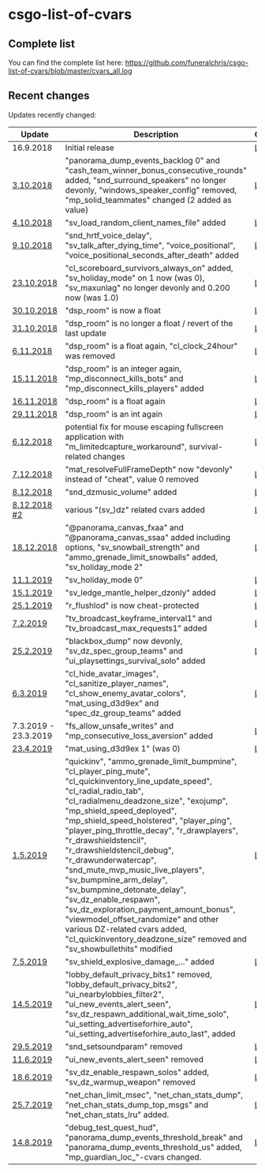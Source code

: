 # csgo-list-of-cvars
## Complete list

You can find the complete list here: https://github.com/funeralchris/csgo-list-of-cvars/blob/master/cvars_all.log

## Recent changes

Updates recently changed:

| Update | Description | Changes |
| ------------- | ------------- | ------------- |
| 16.9.2018 | Initial release | [Link](https://github.com/funeralchris/csgo-list-of-cvars/blob/faf896ff13f61c9ab837ebe3e4375d47805dd682/cvars_all.log) |
| [3.10.2018](http://blog.counter-strike.net/index.php/2018/10/21286/) | "panorama_dump_events_backlog 0" and "cash_team_winner_bonus_consecutive_rounds" added, "snd_surround_speakers" no longer devonly, "windows_speaker_config" removed, "mp_solid_teammates" changed (2 added as value)| [Link](https://github.com/funeralchris/csgo-list-of-cvars/commit/c944a5c69f5f689b5092ae3ac607661ce609badb#diff-ca2066e640294151d6fb370d1944ab19) |
| [4.10.2018](http://blog.counter-strike.net/index.php/2018/10/21312/) | "sv_load_random_client_names_file" added | [Link](https://github.com/funeralchris/csgo-list-of-cvars/commit/287893bf3de5ef5c897e2404ca421dd9581933bc#diff-ca2066e640294151d6fb370d1944ab19) |
| [9.10.2018](http://blog.counter-strike.net/index.php/2018/10/21333/) | "snd_hrtf_voice_delay", "sv_talk_after_dying_time", "voice_positional", "voice_positional_seconds_after_death" added | [Link](https://github.com/funeralchris/csgo-list-of-cvars/commit/cec2951ed09be9276a1b3cef8b37c512f0fcc9a6#diff-ca2066e640294151d6fb370d1944ab19) |
| [23.10.2018](http://blog.counter-strike.net/index.php/2018/10/21397/) | "cl_scoreboard_survivors_always_on" added, "sv_holiday_mode" on 1 now (was 0), "sv_maxunlag" no longer devonly and 0.200 now (was 1.0) | [Link](https://github.com/funeralchris/csgo-list-of-cvars/commit/92816a5ef03a3138adf2fb85cbee80d24ebb22cf) |
| [30.10.2018](http://blog.counter-strike.net/index.php/2018/10/21440/) | "dsp_room" is now a float | [Link](https://github.com/funeralchris/csgo-list-of-cvars/commit/d58c02ab21c973f465d2f2820bc21ed9cfc230fc#diff-ca2066e640294151d6fb370d1944ab19) |
| [31.10.2018](https://www.reddit.com/r/GlobalOffensive/comments/9strph/counterstrike_global_offensive_update_for_103018/) | "dsp_room" is no longer a float / revert of the last update | [Link](https://github.com/funeralchris/csgo-list-of-cvars/commit/97178e2c76c62243068353f7dff5180953bafb6f) |
| [6.11.2018](http://blog.counter-strike.net/index.php/2018/11/21456/) | "dsp_room" is a float again, "cl_clock_24hour" was removed | [Link](https://github.com/funeralchris/csgo-list-of-cvars/commit/b8cff69bf97b63bf169b35fde61f3583fa7dc5cc) |
| [15.11.2018](http://blog.counter-strike.net/index.php/2018/11/21495/) | "dsp_room" is an integer again, "mp_disconnect_kills_bots" and "mp_disconnect_kills_players" added | [Link](https://github.com/funeralchris/csgo-list-of-cvars/commit/90ef6141ed78230be1659a6dbe79dc7d89048d97) |
| [16.11.2018](https://steamdb.info/patchnotes/3311412/) | "dsp_room" is a float again | [Link](https://github.com/funeralchris/csgo-list-of-cvars/commit/9294499de3f7ead782bc3e5b5aa0b694386db952) |
| [29.11.2018](http://blog.counter-strike.net/index.php/2018/11/21504/) | "dsp_room" is an int again | [Link](https://github.com/funeralchris/csgo-list-of-cvars/commit/71de077dd648c2075f999e3fa9624e5c158f4fcf) |
| [6.12.2018](http://blog.counter-strike.net/index.php/2018/12/21530/) | potential fix for mouse escaping fullscreen application with "m_limitedcapture_workaround", survival-related changes | [Link](https://github.com/funeralchris/csgo-list-of-cvars/commit/c84f07f2a19a3c7d97f4f0fbdb7b7cd6c002611f) |
| [7.12.2018](https://www.reddit.com/r/GlobalOffensive/comments/a3wf8m/counterstrike_global_offensive_update_2_for_late/) | "mat_resolveFullFrameDepth" now "devonly" instead of "cheat", value 0 removed | [Link](https://github.com/funeralchris/csgo-list-of-cvars/commit/e848fbc11a4f289e774632a8d2c0a513011cce2d) |
| [8.12.2018](https://www.reddit.com/r/GlobalOffensive/comments/a455ir/counterstrike_global_offensive_update_3_for_12718/) | "snd_dzmusic_volume" added| [Link](https://github.com/funeralchris/csgo-list-of-cvars/commit/2b38c1708f4a051a572d574f24acde2e7b9d223b) |
| [8.12.2018 #2](http://blog.counter-strike.net/index.php/2018/12/21582/) | various "(sv_)dz" related cvars added| [Link](https://github.com/funeralchris/csgo-list-of-cvars/commit/062fb23f27c22af53ed0fd455786790da65cfb03) |
| [18.12.2018](http://blog.counter-strike.net/index.php/2018/12/21628/) | "@panorama_canvas_fxaa" and "@panorama_canvas_ssaa" added including options, "sv_snowball_strength" and "ammo_grenade_limit_snowballs" added, "sv_holiday_mode 2" | [Link](https://github.com/funeralchris/csgo-list-of-cvars/commit/ca7a7eed24870a41abc8e38b70ec11d4b75d3f0a) |
| [11.1.2019](https://www.reddit.com/r/GlobalOffensive/comments/aepzq1/counterstrike_global_offensive_update_for_11019/) | "sv_holiday_mode 0" | [Link](https://github.com/funeralchris/csgo-list-of-cvars/commit/9fd79920c04e1197f3d32a2be1f31b1b540cde06) |
| [15.1.2019](https://blog.counter-strike.net/index.php/2019/01/22628/) | "sv_ledge_mantle_helper_dzonly" added | [Link](https://github.com/funeralchris/csgo-list-of-cvars/commit/f2b4fb9571014f14965f1bc055f45a1b2e8ed416) |
| [25.1.2019](https://blog.counter-strike.net/index.php/2019/01/22737/) | "r_flushlod" is now cheat-protected | [Link](https://github.com/funeralchris/csgo-list-of-cvars/commit/cf51a453aa3227dbb9f7b92bae6ef5c2e5448caa) |
| [7.2.2019](https://blog.counter-strike.net/index.php/2019/02/22870/) | "tv_broadcast_keyframe_interval1" and "tv_broadcast_max_requests1" added | [Link](https://github.com/funeralchris/csgo-list-of-cvars/commit/67664dfbcee3008974d2bb07e41b673116b02bd0) |
| [25.2.2019](https://blog.counter-strike.net/index.php/2019/02/23187/) | "blackbox_dump" now devonly, "sv_dz_spec_group_teams" and "ui_playsettings_survival_solo" added | [Link](https://github.com/funeralchris/csgo-list-of-cvars/commit/6fe68469e37bd176234a9d5de6751af24c330bdb) |
| [6.3.2019](https://blog.counter-strike.net/index.php/2019/03/23362/) | "cl_hide_avatar_images", "cl_sanitize_player_names", "cl_show_enemy_avatar_colors", "mat_using_d3d9ex" and "spec_dz_group_teams" added | [Link](https://github.com/funeralchris/csgo-list-of-cvars/commit/689071729de31deab2c9bb2ed449b56c640534f6) |
| 7.3.2019 - 23.3.2019 | "fs_allow_unsafe_writes" and "mp_consecutive_loss_aversion" added | [Link](https://github.com/funeralchris/csgo-list-of-cvars/commit/433be018498501d46721b193e1df0fb4059aa9a4) |
| [23.4.2019](https://blog.counter-strike.net/index.php/2019/04/23870/) | "mat_using_d3d9ex 1" (was 0) | [Link](https://github.com/funeralchris/csgo-list-of-cvars/commit/e322af457059eb202ea0552f253d0bbbe0f86969) |
| [1.5.2019](https://blog.counter-strike.net/index.php/2019/04/23969/) | "quickinv", "ammo_grenade_limit_bumpmine", "cl_player_ping_mute", "cl_quickinventory_line_update_speed", "cl_radial_radio_tab", "cl_radialmenu_deadzone_size", "exojump", "mp_shield_speed_deployed", "mp_shield_speed_holstered", "player_ping", "player_ping_throttle_decay", "r_drawplayers", "r_drawshieldstencil", "r_drawshieldstencil_debug", "r_drawunderwatercap", "snd_mute_mvp_music_live_players", "sv_bumpmine_arm_delay", "sv_bumpmine_detonate_delay", "sv_dz_enable_respawn", "sv_dz_exploration_payment_amount_bonus", "viewmodel_offset_randomize"  and other various DZ-related cvars added, "cl_quickinventory_deadzone_size" removed and "sv_showbullethits" modified | [Link](https://github.com/funeralchris/csgo-list-of-cvars/commit/4e8cc1702dbc4d5e599b88293e1eaa17ca5c8073) |
| [7.5.2019](https://blog.counter-strike.net/index.php/2019/05/24111/) | "sv_shield_explosive_damage_..." added | [Link](https://github.com/funeralchris/csgo-list-of-cvars/commit/77c718bd8ae43740908d05b433b40db5b5f5e66b) |
| [14.5.2019](https://blog.counter-strike.net/index.php/2019/05/24172/) | "lobby_default_privacy_bits1" removed, "lobby_default_privacy_bits2", "ui_nearbylobbies_filter2", "ui_new_events_alert_seen", "sv_dz_respawn_additional_wait_time_solo", "ui_setting_advertiseforhire_auto", "ui_setting_advertiseforhire_auto_last", added | [Link](https://github.com/funeralchris/csgo-list-of-cvars/commit/5888050e85d4e1a8c3214b9819248f19ccfc4064) |
| [29.5.2019](https://blog.counter-strike.net/index.php/2019/05/24458/) | "snd_setsoundparam" removed | [Link](https://github.com/funeralchris/csgo-list-of-cvars/commit/96b510fc30e2d5b23f884a44173608ab06200dbc) |
| [11.6.2019](https://blog.counter-strike.net/index.php/2019/06/24536/) | "ui_new_events_alert_seen" removed | [Link](https://github.com/funeralchris/csgo-list-of-cvars/commit/57a6823c6a58689c3d7fc6f70d65b1bf05a6922f) |
| [18.6.2019](https://blog.counter-strike.net/index.php/2019/06/24547/) |"sv_dz_enable_respawn_solos" added, "sv_dz_warmup_weapon" removed | [Link](https://github.com/funeralchris/csgo-list-of-cvars/commit/59be22d0674c47df860465ae190b7a63dca69966) |
| [25.7.2019](https://blog.counter-strike.net/index.php/2019/07/24922/) |"net_chan_limit_msec", "net_chan_stats_dump", "net_chan_stats_dump_top_msgs" and "net_chan_stats_lru" added. | [Link](https://github.com/funeralchris/csgo-list-of-cvars/commit/ec687237a8b996f00963894b77ef56811657ba9e) |
| [14.8.2019](https://blog.counter-strike.net/index.php/2019/08/25099/) |"debug_test_quest_hud", "panorama_dump_events_threshold_break" and "panorama_dump_events_threshold_us" added, "mp_guardian_loc_"-cvars changed. | [Link](https://github.com/funeralchris/csgo-list-of-cvars/commit/c41750fdc6763269dbdec27efbca7da36589333d) |
